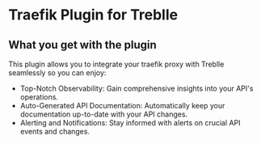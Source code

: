 # Traefik Plugin for Treblle

## What you get with the plugin
This plugin allows you to integrate your traefik proxy with Treblle seamlessly so you can enjoy:
- Top-Notch Observability: Gain comprehensive insights into your API's operations.
- Auto-Generated API Documentation: Automatically keep your documentation up-to-date with your API changes.
- Alerting and Notifications: Stay informed with alerts on crucial API events and changes.

